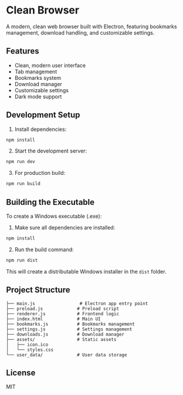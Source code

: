 # Clean Browser

A modern, clean web browser built with Electron, featuring bookmarks management, download handling, and customizable settings.

## Features

- Clean, modern user interface
- Tab management
- Bookmarks system
- Download manager
- Customizable settings
- Dark mode support

## Development Setup

1. Install dependencies:
```bash
npm install
```

2. Start the development server:
```bash
npm run dev
```

3. For production build:
```bash
npm run build
```

## Building the Executable

To create a Windows executable (.exe):

1. Make sure all dependencies are installed:
```bash
npm install
```

2. Run the build command:
```bash
npm run dist
```

This will create a distributable Windows installer in the `dist` folder.

## Project Structure

```
├── main.js                 # Electron app entry point
├── preload.js             # Preload script
├── renderer.js            # Frontend logic
├── index.html             # Main UI
├── bookmarks.js           # Bookmarks management
├── settings.js            # Settings management
├── downloads.js           # Download manager
├── assets/                # Static assets
│   ├── icon.ico
│   └── styles.css
└── user_data/             # User data storage
```

## License

MIT